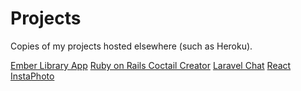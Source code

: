 # Projects
Copies of my projects hosted elsewhere (such as Heroku).

[Ember Library App](https://github.com/jspringer/ember-library-app)
[Ruby on Rails Coctail Creator](https://github.com/jspringer/ror-react-cocktail-creator)
[Laravel Chat](https://github.com/jspringer/laravel-chat)
[React InstaPhoto](https://github.com/jspringer/react-instaphoto)
